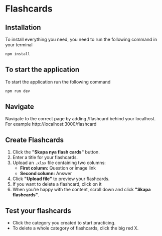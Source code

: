 # Flashcards
## Installation
To install everything you need, you need to run the following command in your terminal
```bash
npm install
```

## To start the application
To start the application run the following command
```bash
npm run dev
```

## Navigate
Navigate to the correct page by adding /flashcard behind your localhost. For example
http://localhost:3000/flashcard

## Create Flashcards  
1. Click the **"Skapa nya flash cards"** button.  
2. Enter a title for your flashcards.  
3. Upload an `.xlsx` file containing two columns:  
   - **First column:** Question or image link  
   - **Second column:** Answer  
4. Click **"Upload file"** to preview your flashcards.  
5. If you want to delete a flashcard, click on it
6. When you’re happy with the content, scroll down and click **"Skapa flashcards"**.

## Test your flashcards  
- Click the category you created to start practicing.  
- To delete a whole category of flashcards, click the big red X.